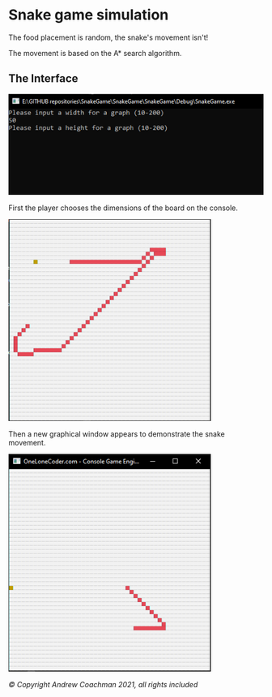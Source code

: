 # Snake game simulation
The food placement is random, the snake's movement isn't!

The movement is based on the A* search algorithm.

## The Interface

<p>
    <img src="image3.PNG" width="550" />
</p>

First the player chooses the dimensions of the board on the console.

<p>
    <img src="image1.PNG" width="400" />
</p>

Then a new graphical window appears to demonstrate the snake movement.

<p>
    <img src="image2.PNG" width="400" />
</p>

*© Copyright Andrew Coachman 2021, all rights included*